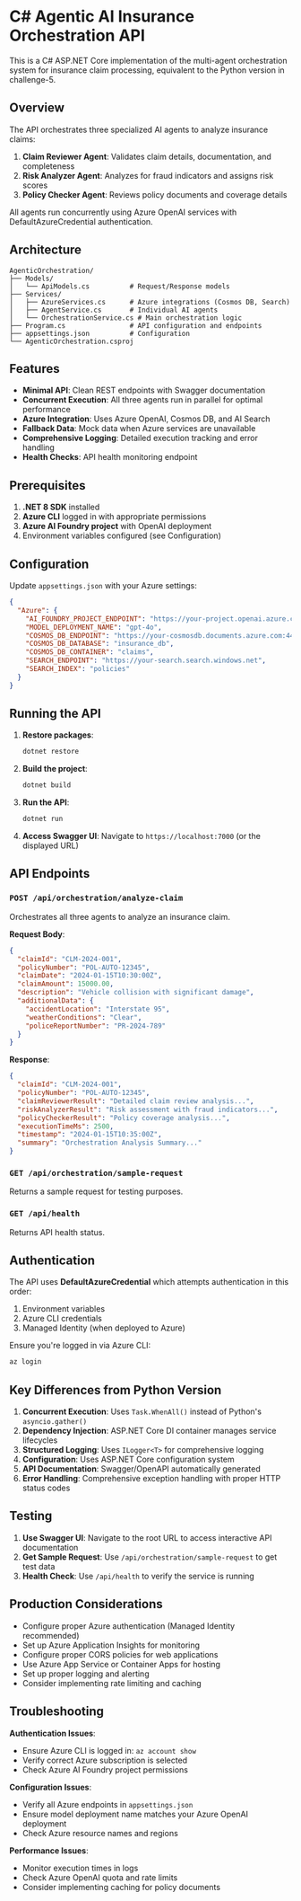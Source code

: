 # C# Agentic AI Insurance Orchestration API

This is a C# ASP.NET Core implementation of the multi-agent orchestration system for insurance claim processing, equivalent to the Python version in challenge-5.

## Overview

The API orchestrates three specialized AI agents to analyze insurance claims:

1. **Claim Reviewer Agent**: Validates claim details, documentation, and completeness
2. **Risk Analyzer Agent**: Analyzes for fraud indicators and assigns risk scores  
3. **Policy Checker Agent**: Reviews policy documents and coverage details

All agents run concurrently using Azure OpenAI services with DefaultAzureCredential authentication.

## Architecture

```
AgenticOrchestration/
├── Models/
│   └── ApiModels.cs          # Request/Response models
├── Services/
│   ├── AzureServices.cs      # Azure integrations (Cosmos DB, Search)
│   ├── AgentService.cs       # Individual AI agents
│   └── OrchestrationService.cs # Main orchestration logic
├── Program.cs                # API configuration and endpoints
├── appsettings.json          # Configuration
└── AgenticOrchestration.csproj
```

## Features

- **Minimal API**: Clean REST endpoints with Swagger documentation
- **Concurrent Execution**: All three agents run in parallel for optimal performance
- **Azure Integration**: Uses Azure OpenAI, Cosmos DB, and AI Search
- **Fallback Data**: Mock data when Azure services are unavailable
- **Comprehensive Logging**: Detailed execution tracking and error handling
- **Health Checks**: API health monitoring endpoint

## Prerequisites

1. **.NET 8 SDK** installed
2. **Azure CLI** logged in with appropriate permissions
3. **Azure AI Foundry project** with OpenAI deployment
4. Environment variables configured (see Configuration)

## Configuration

Update `appsettings.json` with your Azure settings:

```json
{
  "Azure": {
    "AI_FOUNDRY_PROJECT_ENDPOINT": "https://your-project.openai.azure.com/",
    "MODEL_DEPLOYMENT_NAME": "gpt-4o",
    "COSMOS_DB_ENDPOINT": "https://your-cosmosdb.documents.azure.com:443/",
    "COSMOS_DB_DATABASE": "insurance_db",
    "COSMOS_DB_CONTAINER": "claims",
    "SEARCH_ENDPOINT": "https://your-search.search.windows.net",
    "SEARCH_INDEX": "policies"
  }
}
```

## Running the API

1. **Restore packages**:
   ```bash
   dotnet restore
   ```

2. **Build the project**:
   ```bash
   dotnet build
   ```

3. **Run the API**:
   ```bash
   dotnet run
   ```

4. **Access Swagger UI**: Navigate to `https://localhost:7000` (or the displayed URL)

## API Endpoints

### `POST /api/orchestration/analyze-claim`
Orchestrates all three agents to analyze an insurance claim.

**Request Body**:
```json
{
  "claimId": "CLM-2024-001",
  "policyNumber": "POL-AUTO-12345",
  "claimDate": "2024-01-15T10:30:00Z",
  "claimAmount": 15000.00,
  "description": "Vehicle collision with significant damage",
  "additionalData": {
    "accidentLocation": "Interstate 95",
    "weatherConditions": "Clear",
    "policeReportNumber": "PR-2024-789"
  }
}
```

**Response**:
```json
{
  "claimId": "CLM-2024-001",
  "policyNumber": "POL-AUTO-12345",
  "claimReviewerResult": "Detailed claim review analysis...",
  "riskAnalyzerResult": "Risk assessment with fraud indicators...",
  "policyCheckerResult": "Policy coverage analysis...",
  "executionTimeMs": 2500,
  "timestamp": "2024-01-15T10:35:00Z",
  "summary": "Orchestration Analysis Summary..."
}
```

### `GET /api/orchestration/sample-request`
Returns a sample request for testing purposes.

### `GET /api/health`
Returns API health status.

## Authentication

The API uses **DefaultAzureCredential** which attempts authentication in this order:
1. Environment variables
2. Azure CLI credentials
3. Managed Identity (when deployed to Azure)

Ensure you're logged in via Azure CLI:
```bash
az login
```

## Key Differences from Python Version

1. **Concurrent Execution**: Uses `Task.WhenAll()` instead of Python's `asyncio.gather()`
2. **Dependency Injection**: ASP.NET Core DI container manages service lifecycles
3. **Structured Logging**: Uses `ILogger<T>` for comprehensive logging
4. **Configuration**: Uses ASP.NET Core configuration system
5. **API Documentation**: Swagger/OpenAPI automatically generated
6. **Error Handling**: Comprehensive exception handling with proper HTTP status codes

## Testing

1. **Use Swagger UI**: Navigate to the root URL to access interactive API documentation
2. **Get Sample Request**: Use `/api/orchestration/sample-request` to get test data
3. **Health Check**: Use `/api/health` to verify the service is running

## Production Considerations

- Configure proper Azure authentication (Managed Identity recommended)
- Set up Azure Application Insights for monitoring
- Configure proper CORS policies for web applications
- Use Azure App Service or Container Apps for hosting
- Set up proper logging and alerting
- Consider implementing rate limiting and caching

## Troubleshooting

**Authentication Issues**:
- Ensure Azure CLI is logged in: `az account show`
- Verify correct Azure subscription is selected
- Check Azure AI Foundry project permissions

**Configuration Issues**:
- Verify all Azure endpoints in `appsettings.json`
- Ensure model deployment name matches your Azure OpenAI deployment
- Check Azure resource names and regions

**Performance Issues**:
- Monitor execution times in logs
- Check Azure OpenAI quota and rate limits
- Consider implementing caching for policy documents
